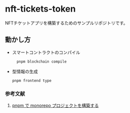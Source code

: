 # nft-tickets-token
NFTチケットアプリを構築するためのサンプルリポジトリです。

## 動かし方

- スマートコントラクトのコンパイル

  ```bash
    pnpm blockchain compile
  ```

- 型情報の生成

  ```bash
  pnpm frontend type
  ```

### 参考文献
1. [pnpm で monorepo プロジェクトを構築する](https://zenn.dev/wakamsha/articles/construct-monorepo-with-pnpm)